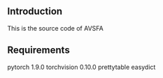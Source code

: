 ## Introduction
This is the source code of AVSFA

## Requirements
pytorch 1.9.0
torchvision 0.10.0
prettytable
easydict
